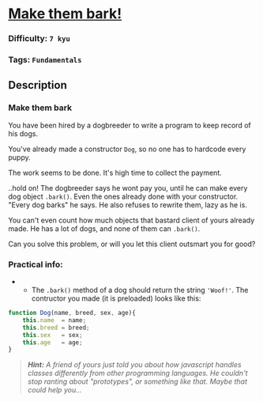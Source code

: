 # [Make them bark!](https://www.codewars.com/kata/5535572c1de94ba2db0000f6)

### Difficulty: `7 kyu`

### Tags: `Fundamentals`

## Description

### Make them bark

You have been hired by a dogbreeder to write a program to keep record of his dogs.

You've already made a constructor `Dog`, so no one has to hardcode every puppy.

The work seems to be done. It's high time to collect the payment.

..hold on! The dogbreeder says he wont pay you, until he can make every dog object `.bark()`. Even the ones already done with your constructor. "Every dog barks" he says. He also refuses to rewrite them, lazy as he is.

You can't even count how much objects that bastard client of yours already made. He has a lot of dogs, and none of them can `.bark()`.

Can you solve this problem, or will you let this client outsmart you for good?

### Practical info:
- - The `.bark()` method of a dog should return the string `'Woof!'`.
The contructor you made (it is preloaded) looks like this:

```js
function Dog(name, breed, sex, age){
    this.name  = name;
    this.breed = breed;
    this.sex   = sex;
    this.age   = age;
}
```

> ***Hint:** *A friend of yours just told you about how javascript handles classes differently from other programming languages. He couldn't stop ranting about "prototypes", or something like that. Maybe that could help you...**

